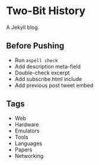 # Two-Bit History
A Jekyll blog.

## Before Pushing
* Run `aspell check`
* Add description meta-field
* Double-check excerpt
* Add subscribe.html include
* Add previous post tweet embed

## Tags
* Web
* Hardware
* Emulators
* Tools
* Languages
* Papers
* Networking

